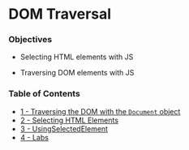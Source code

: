 # DOM Traversal
### Objectives
* Selecting HTML elements with JS
  
* Traversing DOM elements with JS

### Table of Contents
* [1 - Traversing the DOM with the `Document` object](1_TraversingTheDom.md)
* [2 - Selecting HTML Elements](2_SelectingHTMLElements.md)
* [3 - UsingSelectedElement](3_UsingSelectedElement.md)
* [4 - Labs](4_Labs.md)
  
